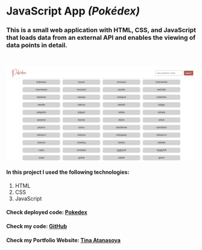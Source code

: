 
# JavaScript App *(Pokédex)*

### This is a small web application with HTML, CSS, and JavaScript that loads data from an external API and enables the viewing of data points in detail.
<br>

<img src="img/pokedex.png"></img>

#### In this project I used the following technologies:
1. HTML
2. CSS
3. JavaScript

#### Check deployed code: <a href=https://tinnkie.github.io/simple-js-app/ target="_blank"> Pokedex </a>
#### Check my code: <a href=https://github.com/Tinnkie/portfolio-website target="_blank"> GitHub </a>
#### Check my Portfolio Website: <a href=https://tina-atanasova.netlify.app/index.html target="_blank"> Tina Atanasova </a>
